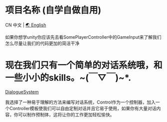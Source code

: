 # 项目名称 (自学自做自用)

CN 中文 | [🌏 English](README.md)

如果你想学unity你应该先去看SomePlayerController中的GameInput来了解我们怎么尽量让我们的代码更加的简洁干净

# 现在我们只有一个简单的对话系统哦，和一些小小的skills。~(￣▽￣)~*.

[DialogueSystem](LearnAndDoPls/Dialogue//README.CN_DialogueSystem.md)

我选择了一种易于理解的方法来编写对话系统，Control作为一个控制器，加入一个Controller模板使我们可以自由定制对话并且它易于使用，如果你有大量对话内容，你可以制作预制体，这将让你的工作更加轻松愉快。

